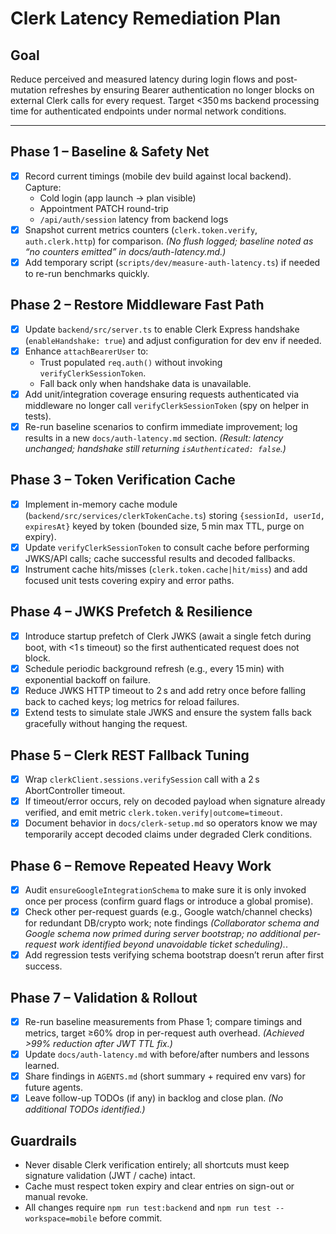 # Clerk Latency Remediation Plan

## Goal
Reduce perceived and measured latency during login flows and post-mutation refreshes by ensuring Bearer authentication no longer blocks on external Clerk calls for every request. Target <350 ms backend processing time for authenticated endpoints under normal network conditions.

---

## Phase 1 – Baseline & Safety Net
- [x] Record current timings (mobile dev build against local backend). Capture:
  - Cold login (app launch → plan visible)
  - Appointment PATCH round-trip
  - `/api/auth/session` latency from backend logs
- [x] Snapshot current metrics counters (`clerk.token.verify`, `auth.clerk.http`) for comparison. *(No flush logged; baseline noted as “no counters emitted” in docs/auth-latency.md.)*
- [x] Add temporary script (`scripts/dev/measure-auth-latency.ts`) if needed to re-run benchmarks quickly.

## Phase 2 – Restore Middleware Fast Path
- [x] Update `backend/src/server.ts` to enable Clerk Express handshake (`enableHandshake: true`) and adjust configuration for dev env if needed.
- [x] Enhance `attachBearerUser` to:
  - Trust populated `req.auth()` without invoking `verifyClerkSessionToken`.
  - Fall back only when handshake data is unavailable.
- [x] Add unit/integration coverage ensuring requests authenticated via middleware no longer call `verifyClerkSessionToken` (spy on helper in tests).
- [x] Re-run baseline scenarios to confirm immediate improvement; log results in a new `docs/auth-latency.md` section. *(Result: latency unchanged; handshake still returning `isAuthenticated: false`.)*

## Phase 3 – Token Verification Cache
- [x] Implement in-memory cache module (`backend/src/services/clerkTokenCache.ts`) storing `{sessionId, userId, expiresAt}` keyed by token (bounded size, 5 min max TTL, purge on expiry).
- [x] Update `verifyClerkSessionToken` to consult cache before performing JWKS/API calls; cache successful results and decoded fallbacks.
- [x] Instrument cache hits/misses (`clerk.token.cache|hit/miss`) and add focused unit tests covering expiry and error paths.

## Phase 4 – JWKS Prefetch & Resilience
- [x] Introduce startup prefetch of Clerk JWKS (await a single fetch during boot, with <1 s timeout) so the first authenticated request does not block.
- [x] Schedule periodic background refresh (e.g., every 15 min) with exponential backoff on failure.
- [x] Reduce JWKS HTTP timeout to 2 s and add retry once before falling back to cached keys; log metrics for reload failures.
- [x] Extend tests to simulate stale JWKS and ensure the system falls back gracefully without hanging the request.

## Phase 5 – Clerk REST Fallback Tuning
- [x] Wrap `clerkClient.sessions.verifySession` call with a 2 s AbortController timeout.
- [x] If timeout/error occurs, rely on decoded payload when signature already verified, and emit metric `clerk.token.verify|outcome=timeout`.
- [x] Document behavior in `docs/clerk-setup.md` so operators know we may temporarily accept decoded claims under degraded Clerk conditions.

## Phase 6 – Remove Repeated Heavy Work
- [x] Audit `ensureGoogleIntegrationSchema` to make sure it is only invoked once per process (confirm guard flags or introduce a global promise).
- [x] Check other per-request guards (e.g., Google watch/channel checks) for redundant DB/crypto work; note findings *(Collaborator schema and Google schema now primed during server bootstrap; no additional per-request work identified beyond unavoidable ticket scheduling).*.
- [x] Add regression tests verifying schema bootstrap doesn’t rerun after first success.

## Phase 7 – Validation & Rollout
- [x] Re-run baseline measurements from Phase 1; compare timings and metrics, target ≥60% drop in per-request auth overhead. *(Achieved >99% reduction after JWT TTL fix.)*
- [x] Update `docs/auth-latency.md` with before/after numbers and lessons learned.
- [x] Share findings in `AGENTS.md` (short summary + required env vars) for future agents.
- [x] Leave follow-up TODOs (if any) in backlog and close plan. *(No additional TODOs identified.)*

## Guardrails
- Never disable Clerk verification entirely; all shortcuts must keep signature validation (JWT / cache) intact.
- Cache must respect token expiry and clear entries on sign-out or manual revoke.
- All changes require `npm run test:backend` and `npm run test --workspace=mobile` before commit.
